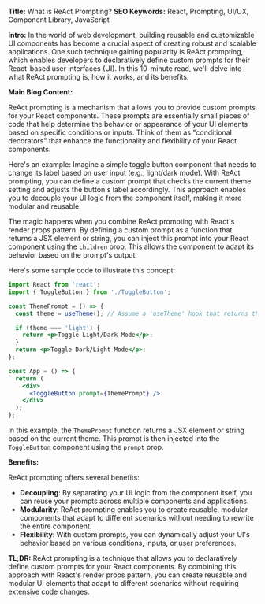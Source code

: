 **Title:** What is ReAct Prompting?
**SEO Keywords:** React, Prompting, UI/UX, Component Library, JavaScript

**Intro:**
In the world of web development, building reusable and customizable UI components has become a crucial aspect of creating robust and scalable applications. One such technique gaining popularity is ReAct prompting, which enables developers to declaratively define custom prompts for their React-based user interfaces (UI). In this 10-minute read, we'll delve into what ReAct prompting is, how it works, and its benefits.

**Main Blog Content:**

ReAct prompting is a mechanism that allows you to provide custom prompts for your React components. These prompts are essentially small pieces of code that help determine the behavior or appearance of your UI elements based on specific conditions or inputs. Think of them as "conditional decorators" that enhance the functionality and flexibility of your React components.

Here's an example: Imagine a simple toggle button component that needs to change its label based on user input (e.g., light/dark mode). With ReAct prompting, you can define a custom prompt that checks the current theme setting and adjusts the button's label accordingly. This approach enables you to decouple your UI logic from the component itself, making it more modular and reusable.

The magic happens when you combine ReAct prompting with React's render props pattern. By defining a custom prompt as a function that returns a JSX element or string, you can inject this prompt into your React component using the `children` prop. This allows the component to adapt its behavior based on the prompt's output.

Here's some sample code to illustrate this concept:
```jsx
import React from 'react';
import { ToggleButton } from './ToggleButton';

const ThemePrompt = () => {
  const theme = useTheme(); // Assume a 'useTheme' hook that returns the current theme

  if (theme === 'light') {
    return <p>Toggle Light/Dark Mode</p>;
  }
  return <p>Toggle Dark/Light Mode</p>;
};

const App = () => {
  return (
    <div>
      <ToggleButton prompt={ThemePrompt} />
    </div>
  );
};
```
In this example, the `ThemePrompt` function returns a JSX element or string based on the current theme. This prompt is then injected into the `ToggleButton` component using the `prompt` prop.

**Benefits:**

ReAct prompting offers several benefits:

* **Decoupling**: By separating your UI logic from the component itself, you can reuse your prompts across multiple components and applications.
* **Modularity**: ReAct prompting enables you to create reusable, modular components that adapt to different scenarios without needing to rewrite the entire component.
* **Flexibility**: With custom prompts, you can dynamically adjust your UI's behavior based on various conditions, inputs, or user preferences.

**TL;DR:**
ReAct prompting is a technique that allows you to declaratively define custom prompts for your React components. By combining this approach with React's render props pattern, you can create reusable and modular UI elements that adapt to different scenarios without requiring extensive code changes.